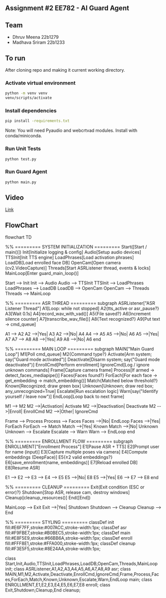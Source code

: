 ## Assignment #2 EE782 - AI Guard Agent

## Team
- Dhruv Meena 22b1279
- Madhava Sriram 22b1233

## To run

After cloning repo and making it current working directory.

### Activate virtual environment
```bash
python -m venv venv
venv/scripts/activate
```

### Install dependencies
```bash
pip install -requirements.txt
```
Note: You will need Pyaudio and webcrtvad modules. Install with conda/miniconda.

### Run Unit Tests
```bash
python test.py
```

### Run Guard Agent
```bash
python main.py
```

## Video
[Link](https://drive.google.com/drive/folders/1-zq1_mV51Z7O2tidyDMIm1MFsllde5FF?usp=sharing)

## FlowChart

flowchart TD

%% ========= SYSTEM INITIALIZATION =========
Start([Start / main()])
Init[Initialize logging & config]
Audio[Setup audio devices]
TTSInit[Init TTS engine]
LoadPhrases[Load activation phrases]
LoadDB[Load enrolled face DB]
OpenCam[Open camera (cv2.VideoCapture)]
Threads[Start ASRListener thread, events & locks]
MainLoop[Enter guard_main_loop()]

Start --> Init
Init --> Audio
Audio --> TTSInit
TTSInit --> LoadPhrases
LoadPhrases --> LoadDB
LoadDB --> OpenCam
OpenCam --> Threads
Threads --> MainLoop

%% ========= ASR THREAD =========
subgraph ASRListener["ASR Listener Thread"]
  A1[Loop: while not stopped]
  A2{tts_active or asr_pause?}
  A3[Wait 0.1s]
  A4[record_wav_with_vad()]
  A5{File saved?}
  A6[Increment silence counter]
  A7[transcribe_wav_file()]
  A8{Text recognized?}
  A9[Put text → cmd_queue]

  A1 --> A2
  A2 -->|Yes| A3
  A2 -->|No| A4
  A4 --> A5
  A5 -->|No| A6
  A5 -->|Yes| A7
  A7 --> A8
  A8 -->|Yes| A9
  A8 -->|No| A6
end

%% ========= MAIN LOOP =========
subgraph MAIN["Main Guard Loop"]
  M1[Poll cmd_queue]
  M2{Command type?}
  Activate[Arm system; say("Guard mode activated")]
  Deactivate[Disarm system; say("Guard mode deactivated")]
  EnrollCmd[Perform enrollment]
  IgnoreCmd[Log / ignore unknown commands]
  Frame[Capture camera frame]
  Process[If armed → detect_faces_mediapipe()]
  Faces{Faces found?}
  ForEach[For each face → get_embedding → match_embedding()]
  Match{Matched below threshold?}
  Known[Recognized; draw green box]
  Unknown[Unknown; draw red box; any_unrecognized=True]
  Escalate[Run escalation logic]
  Warn[say("Identify yourself / leave now")]
  EndLoop[Loop back to next frame]

  M1 --> M2
  M2 -->|Activation| Activate
  M2 -->|Deactivation| Deactivate
  M2 -->|Enroll| EnrollCmd
  M2 -->|Other| IgnoreCmd

  Frame --> Process
  Process --> Faces
  Faces -->|No| EndLoop
  Faces -->|Yes| ForEach
  ForEach --> Match
  Match -->|Yes| Known
  Match -->|No| Unknown
  Unknown --> Escalate
  Escalate --> Warn
  Warn --> EndLoop
end

%% ========= ENROLLMENT FLOW =========
subgraph ENROLLMENT["Enrollment Process"]
  E1[Pause ASR + TTS]
  E2[Prompt user for name (input)]
  E3[Capture multiple poses via camera]
  E4[Compute embeddings (DeepFace)]
  E5{≥2 valid embeddings?}
  E6[save_enrollment(name, embeddings)]
  E7[Reload enrolled DB]
  E8[Resume ASR]

  E1 --> E2 --> E3 --> E4 --> E5
  E5 -->|No| E8
  E5 -->|Yes| E6 --> E7 --> E8
end

%% ========= CLEANUP =========
Exit{Exit condition (ESC or error)?}
Shutdown[Stop ASR, release cam, destroy windows]
Cleanup[cleanup_resources()]
End([End])

MainLoop --> Exit
Exit -->|Yes| Shutdown
Shutdown --> Cleanup
Cleanup --> End

%% ========= STYLING =========
classDef init fill:#E6F7FF,stroke:#007ACC,stroke-width:1px;
classDef asr fill:#F9FBE7,stroke:#B0BEC5,stroke-width:1px;
classDef main fill:#E8F5E9,stroke:#66BB6A,stroke-width:1px;
classDef enroll fill:#FFF8E1,stroke:#FFA000,stroke-width:1px;
classDef cleanup fill:#F3E5F5,stroke:#8E24AA,stroke-width:1px;

class Start,Init,Audio,TTSInit,LoadPhrases,LoadDB,OpenCam,Threads,MainLoop init;
class ASRListener,A1,A2,A3,A4,A5,A6,A7,A8,A9 asr;
class MAIN,M1,M2,Activate,Deactivate,EnrollCmd,IgnoreCmd,Frame,Process,Faces,ForEach,Match,Known,Unknown,Escalate,Warn,EndLoop main;
class ENROLLMENT,E1,E2,E3,E4,E5,E6,E7,E8 enroll;
class Exit,Shutdown,Cleanup,End cleanup;

